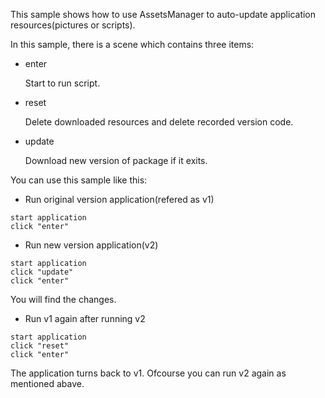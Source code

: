 This sample shows how to use AssetsManager to auto-update application resources(pictures or scripts).

In this sample, there is a scene which contains three items:
* enter

    Start to run script.
* reset

    Delete downloaded resources and delete recorded version code.
* update

    Download new version of package if it exits. 

You can use this sample like this:
* Run original version application(refered as v1)

```
start application
click "enter"
```
* Run new version application(v2)

```
start application
click "update"
click "enter"
```
You will find the changes.
* Run v1 again after running v2

```
start application
click "reset"
click "enter"
```
The application turns back to v1. Ofcourse you can run v2 again as mentioned abave.
    
